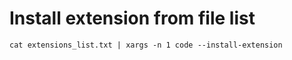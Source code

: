 # Install extension from file list

```
cat extensions_list.txt | xargs -n 1 code --install-extension

```
